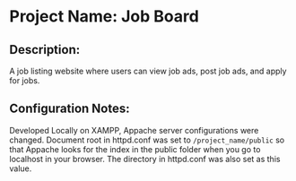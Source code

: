 # Project Name: Job Board
## Description: 
A job listing website where users can view job ads, post job ads, and apply for jobs. 

## Configuration Notes: 
Developed Locally on XAMPP, Appache server configurations were changed.
Document root in httpd.conf was set to ```/project_name/public``` so that Appache looks for the index in the public folder when you go to localhost in your browser. The directory in httpd.conf was also set as this value.